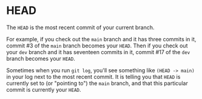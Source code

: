 # HEAD

The `HEAD` is the most recent commit of your current branch.

For example, if you check out the `main` branch and it has three commits in it, commit #3 of the `main` branch becomes your `HEAD`.  Then if you check out your `dev` branch and it has seventeen commits in it, commit #17 of the `dev` branch becomes your `HEAD`.

Sometimes when you run `git log`, you'll see something like `(HEAD -> main)` in your log next to the most recent commit.  It is telling you that `HEAD` is currently set to (or "pointing to") the `main` branch, and that this particular commit is currently your `HEAD`.